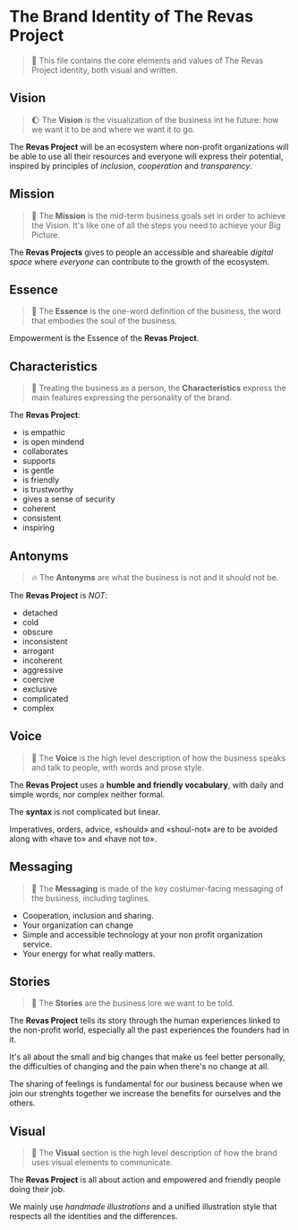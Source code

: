 # The Brand Identity of The Revas Project


> :pencil: This file contains the core elements and values of The Revas Project identity, both
visual and written.

## Vision

> :moon: The **Vision** is the visualization of the business int he future:
how we want it to be and where we want it to go.

The **Revas Project** will be an ecosystem where non-profit organizations will
be able to use all their resources and everyone will express their potential, inspired
by principles of _inclusion_, _cooperation_ and _transparency_.



## Mission

> :rocket: The **Mission** is the mid-term business goals set in order
to achieve the Vision. It's like one of all the steps you need to achieve
your Big Picture.

The **Revas Projects** gives to people an accessible and shareable _digital space_
where _everyone_ can contribute to the growth of the ecosystem.


## Essence

> :leaves: The **Essence** is the one-word definition of the business, the
word that embodies the soul of the business.

Empowerment is the Essence of the **Revas Project**.


## Characteristics

> :pizza: Treating the business as a person, the **Characteristics** express
the main features expressing the personality of the brand.

The **Revas Project**:

- is empathic
- is open mindend
- collaborates
- supports
- is gentle
- is friendly
- is trustworthy
- gives a sense of security
- coherent
- consistent
- inspiring


## Antonyms

> :fire: The **Antonyms** are what the business is not and it should not be.

The **Revas Project** is _NOT_:

- detached
- cold
- obscure
- inconsistent
- arrogant
- incoherent
- aggressive
- coercive
- exclusive
- complicated
- complex

## Voice

> :microphone: The **Voice** is the high level description of how the business
speaks and talk to people, with words and prose style.

The **Revas Project** uses a **humble and friendly vocabulary**, with daily and simple
words, nor complex neither formal.

The **syntax** is not complicated but linear.

Imperatives, orders, advice, «should» and «shoul-not» are to be avoided along with
«have to» and «have not to».

## Messaging

> :speech_balloon: The **Messaging** is made of the key costumer-facing messaging of the business,
including taglines.

- Cooperation, inclusion and sharing.
- Your organization can change
- Simple and accessible technology at your non profit organization service.
- Your energy for what really matters.


## Stories

> :book: The **Stories** are the business lore we want to be told.

The **Revas Project** tells its story through the human experiences linked to the
non-profit world, especially all the past experiences the founders had in it.

It's all about the small and big changes that make us feel better personally,
the difficulties of changing and the pain when there's no change at all.

The sharing of feelings is fundamental for our business because when we join our
strenghts together we increase the benefits for ourselves and the others.

## Visual

> :balloon: The **Visual** section is the high level description of how the brand
uses visual elements to communicate.

The **Revas Project** is all about action and empowered and friendly people doing
their job.

We mainly use _handmade illustrations_ and a unified illustration style that respects
all the identities and the differences.
